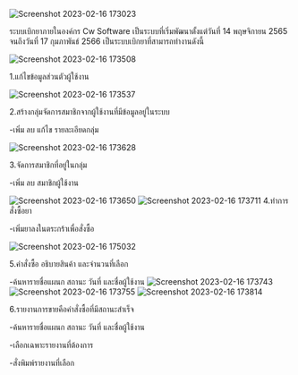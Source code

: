 ![Screenshot 2023-02-16 173023](https://user-images.githubusercontent.com/105155094/219340466-c3e2d125-eec2-46f6-aa6c-84b2ad3e5a45.png)

ระบบเบิกยาภายในองค์กร Cw Software เป็นระบบที่เริ่มพัฒนาตั้งแต่วันที่ 14 พฤษจิกายน 2565 จนถึงวันที่ 17 กุมภาพันธ์ 2566 เป็นระบบเบิกยาที่สามารถทำงานดังนี้

![Screenshot 2023-02-16 173508](https://user-images.githubusercontent.com/105155094/219342498-a4fb87c1-1adb-4daf-9c5a-19d922a4f32b.png)

1.แก้ไขข้อมูลส่วนตัวผู้ใช้งาน

![Screenshot 2023-02-16 173537](https://user-images.githubusercontent.com/105155094/219342291-a52f81a2-498b-4af6-bc78-78658e4c2b1e.png)

2.สร้างกลุ่มจัดการสมาชิกจากผู้ใช้งานที่มีข้อมูลอยู่ในระบบ

-เพิ่ม ลบ แก้ไข รายละเอียดกลุ่ม

![Screenshot 2023-02-16 173628](https://user-images.githubusercontent.com/105155094/219342226-1f13f2ce-fbcb-4d5f-b6dc-d2fa3a080093.png)

3.จัดการสมาชิกที่อยู่ในกลุ่ม

-เพิ่ม ลบ สมาชิกผู้ใช้งาน

![Screenshot 2023-02-16 173650](https://user-images.githubusercontent.com/105155094/219342554-085926af-b3ea-4f26-ae60-665daf6b6f89.png)
![Screenshot 2023-02-16 173711](https://user-images.githubusercontent.com/105155094/219342579-5c56b3b3-c67a-42b6-ab09-6846f19dd6e8.png)
4.ทำการสั่งซื้อยา

-เพิ่มยาลงในตระกร้าเพื่อสั่งซื้อ

![Screenshot 2023-02-16 175032](https://user-images.githubusercontent.com/105155094/219344882-f5160a3d-7401-491f-9537-340a6a872d58.png)

5.คำสั่งซื้อ อธิบายสินค้า และจำนวนที่เลือก

-ค้นหารายชื่อแผนก สถานะ วันที่ และชื่อผู้ใช้งาน
![Screenshot 2023-02-16 173743](https://user-images.githubusercontent.com/105155094/219342645-af080e85-ae1b-4ff7-a5d7-f0cb29baa21f.png)
![Screenshot 2023-02-16 173755](https://user-images.githubusercontent.com/105155094/219342659-2d95c64f-ad69-4763-841f-e4ccc1f30174.png)
![Screenshot 2023-02-16 173814](https://user-images.githubusercontent.com/105155094/219342676-bbdef0ce-5c12-4c7a-8c8c-d54e18e0ff68.png)

6.รายงานการขายคือคำสั่งซื้อที่มีสถานะสำเร็จ

-ค้นหารายชื่อแผนก สถานะ วันที่ และชื่อผู้ใช้งาน

-เลือกเฉพาะรายงานที่ต้องการ

-สั่งพิมพ์รายงานที่เลือก



